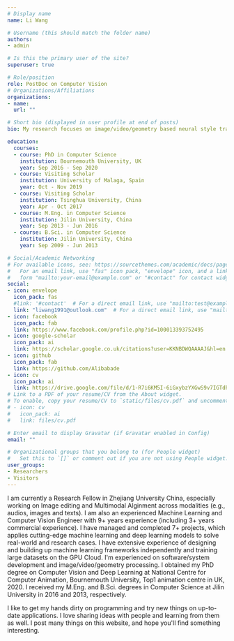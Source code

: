 ```yaml
---
# Display name
name: Li Wang

# Username (this should match the folder name)
authors:
- admin

# Is this the primary user of the site?
superuser: true

# Role/position
role: PostDoc on Computer Vision
# Organizations/Affiliations
organizations:
- name: 
  url: ""

# Short bio (displayed in user profile at end of posts)
bio: My research focuses on image/video/geometry based neural style transfer.

education:
  courses:
  - course: PhD in Computer Science
    institution: Bournemouth University, UK
    year: Sep 2016 - Sep 2020
  - course: Visiting Scholar
    institution: University of Malaga, Spain
    year: Oct - Nov 2019
  - course: Visiting Scholar
    institution: Tsinghua University, China
    year: Apr - Oct 2017
  - course: M.Eng. in Computer Science
    institution: Jilin University, China
    year: Sep 2013 - Jun 2016
  - course: B.Sci. in Computer Science
    institution: Jilin University, China
    year: Sep 2009 - Jun 2013

# Social/Academic Networking
# For available icons, see: https://sourcethemes.com/academic/docs/page-builder/#icons
#   For an email link, use "fas" icon pack, "envelope" icon, and a link in the
#   form "mailto:your-email@example.com" or "#contact" for contact widget.
social:
- icon: envelope
  icon_pack: fas
  #link: '#contact'  # For a direct email link, use "mailto:test@example.org".
  link: "liwang1991@outlook.com"  # For a direct email link, use "mailto:test@example.org".
- icon: facebook
  icon_pack: fab
  link: https://www.facebook.com/profile.php?id=100013393752495
- icon: google-scholar
  icon_pack: ai
  link: https://scholar.google.co.uk/citations?user=KKNBDWQAAAAJ&hl=en
- icon: github
  icon_pack: fab
  link: https://github.com/Alibabade
- icon: cv
  icon_pack: ai
  link: https://drive.google.com/file/d/1-R7i6KM5I-6iGxybzYXGwS9v7IGTdhX-/view?usp=sharing
# Link to a PDF of your resume/CV from the About widget.
# To enable, copy your resume/CV to `static/files/cv.pdf` and uncomment the lines below.
# - icon: cv
#   icon_pack: ai
#   link: files/cv.pdf

# Enter email to display Gravatar (if Gravatar enabled in Config)
email: ""

# Organizational groups that you belong to (for People widget)
#   Set this to `[]` or comment out if you are not using People widget.
user_groups:
- Researchers
- Visitors
---
```


I am currently a Research Fellow in Zhejiang University China, especially working on Image editing and Multimodal Alginment across modalities (e.g., audios, images and texts). I am also an experienced Machine Learning and Computer Vision Engineer with 9+ years experience (including 3+ years commercial experience). I have managed and completed 7+ projects, which applies cutting-edge machine learning and deep learning models to solve real-world and research cases. I have extensive experience of designing and building up machine learning frameworks independently and training large datasets on the GPU Cloud. I'm experienced on software/system development and image/video/geometry processing. I obtained my PhD degree on Computer Vision and Deep Learning at National Centre for Computer Animation, Bournemouth University, Top1 animation centre in UK, 2020. I received my M.Eng. and B.Sci. degrees in Computer Science at Jilin University in 2016 and 2013, respectively.

I like to get my hands dirty on programming and try new things on up-to-date applications. I love sharing ideas with people and learning from them as well. I post many things on this website, and hope you'll find something interesting.
